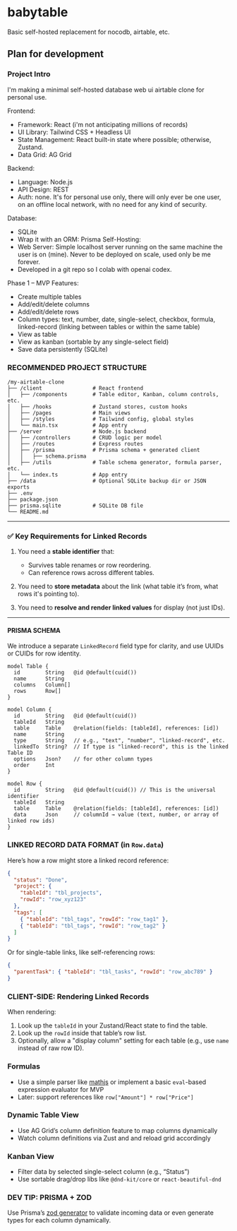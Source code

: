 # babytable
Basic self-hosted replacement for nocodb, airtable, etc.


## Plan for development

### Project Intro

I'm making a minimal self-hosted database web ui airtable clone for personal use.

Frontend:
- Framework: React (i'm not anticipating millions of records)
- UI Library: Tailwind CSS + Headless UI
- State Management: React built-in state where possible; otherwise, Zustand.
- Data Grid: AG Grid

Backend:
- Language: Node.js
- API Design: REST
- Auth: none. It's for personal use only, there will only ever be one user, on an offline local network, with no need for any kind of security.

Database:
- SQLite
- Wrap it with an ORM: Prisma
Self-Hosting:
- Web Server: Simple localhost server running on the same machine the user is on (mine). Never to be deployed on scale, used only be me forever.
- Developed in a git repo so I colab with openai codex.


Phase 1 – MVP Features:
- Create multiple tables
- Add/edit/delete columns
- Add/edit/delete rows
- Column types: text, number, date, single-select, checkbox, formula, linked-record (linking between tables or within the same table)
- View as table
- View as kanban (sortable by any single-select field)
- Save data persistently (SQLite)


###  RECOMMENDED PROJECT STRUCTURE

```
/my-airtable-clone
├── /client                # React frontend
│   ├── /components        # Table editor, Kanban, column controls, etc.
│   ├── /hooks             # Zustand stores, custom hooks
│   ├── /pages             # Main views
│   ├── /styles            # Tailwind config, global styles
│   └── main.tsx           # App entry
├── /server                # Node.js backend
│   ├── /controllers       # CRUD logic per model
│   ├── /routes            # Express routes
│   ├── /prisma            # Prisma schema + generated client
│   │   ├── schema.prisma
│   ├── /utils             # Table schema generator, formula parser, etc.
│   └── index.ts           # App entry
├── /data                  # Optional SQLite backup dir or JSON exports
├── .env
├── package.json
├── prisma.sqlite          # SQLite DB file
└── README.md
```



---

### ✅ **Key Requirements for Linked Records**

1. You need a **stable identifier** that:

   * Survives table renames or row reordering.
   * Can reference rows across different tables.
2. You need to **store metadata** about the link (what table it’s from, what rows it's pointing to).
3. You need to **resolve and render linked values** for display (not just IDs).

---

#### PRISMA SCHEMA

We introduce a separate `LinkedRecord` field type for clarity, and use UUIDs or CUIDs for row identity.

```prisma
model Table {
  id        String   @id @default(cuid())
  name      String
  columns   Column[]
  rows      Row[]
}

model Column {
  id        String   @id @default(cuid())
  tableId   String
  table     Table    @relation(fields: [tableId], references: [id])
  name      String
  type      String   // e.g., "text", "number", "linked-record", etc.
  linkedTo  String?  // If type is "linked-record", this is the linked Table ID
  options   Json?    // for other column types
  order     Int
}

model Row {
  id        String   @id @default(cuid()) // This is the universal identifier
  tableId   String
  table     Table    @relation(fields: [tableId], references: [id])
  data      Json     // columnId → value (text, number, or array of linked row ids)
}
```

### LINKED RECORD DATA FORMAT (in `Row.data`)

Here’s how a row might store a linked record reference:

```json
{
  "status": "Done",
  "project": {
    "tableId": "tbl_projects",
    "rowId": "row_xyz123"
  },
  "tags": [
    { "tableId": "tbl_tags", "rowId": "row_tag1" },
    { "tableId": "tbl_tags", "rowId": "row_tag2" }
  ]
}
```

Or for single-table links, like self-referencing rows:

```json
{
  "parentTask": { "tableId": "tbl_tasks", "rowId": "row_abc789" }
}
```


### CLIENT-SIDE: Rendering Linked Records

When rendering:

1. Look up the `tableId` in your Zustand/React state to find the table.
2. Look up the `rowId` inside that table’s row list.
3. Optionally, allow a "display column" setting for each table (e.g., use `name` instead of raw row ID).

### Formulas

* Use a simple parser like [mathjs](https://mathjs.org/) or implement a basic `eval`-based expression evaluator for MVP
* Later: support references like `row["Amount"] * row["Price"]`

### **Dynamic Table View**

* Use AG Grid’s column definition feature to map columns dynamically
* Watch column definitions via Zust and and reload grid accordingly

### **Kanban View**

* Filter data by selected single-select column (e.g., “Status”)
* Use sortable drag/drop libs like `@dnd-kit/core` or `react-beautiful-dnd`


### DEV TIP: PRISMA + ZOD

Use Prisma’s [zod generator](https://github.com/ivanhofer/prisma-zod-generator) to validate incoming data or even generate types for each column dynamically.
